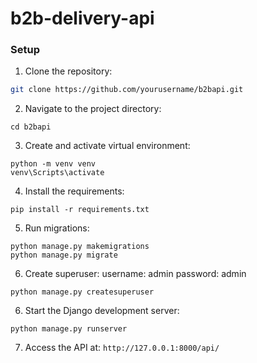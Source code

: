 # b2b-delivery-api

### Setup
1. Clone the repository:
```bash
git clone https://github.com/yourusername/b2bapi.git
```

2. Navigate to the project directory:
```
cd b2bapi
```

3. Create and activate virtual environment:

```
python -m venv venv
venv\Scripts\activate
```

4. Install the requirements:
```
pip install -r requirements.txt
```

5. Run migrations:
```
python manage.py makemigrations
python manage.py migrate
```
6. Create superuser:
username: admin
password: admin

```
python manage.py createsuperuser
```

6. Start the Django development server:
```
python manage.py runserver
```

7. Access the API at: 
`http://127.0.0.1:8000/api/`
